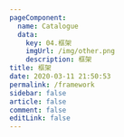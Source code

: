 ```yaml
---
pageComponent: 
  name: Catalogue
  data: 
    key: 04.框架
    imgUrl: /img/other.png
    description: 框架
title: 框架
date: 2020-03-11 21:50:53
permalink: /framework
sidebar: false
article: false
comment: false
editLink: false
---
```


